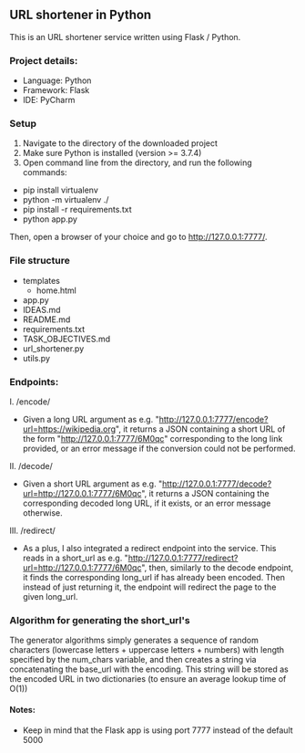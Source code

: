 ## URL shortener in Python

This is an URL shortener service written using Flask / Python.

### Project details:

- Language: Python
- Framework: Flask
- IDE: PyCharm


### Setup

1. Navigate to the directory of the downloaded project
2. Make sure Python is installed (version >= 3.7.4)
3. Open command line from the directory, and run the following commands:
- pip install virtualenv
- python -m virtualenv ./
- pip install -r requirements.txt
- python app.py

Then, open a browser of your choice and go to http://127.0.0.1:7777/.



### File structure

- templates
	- home.html
- app.py
- IDEAS.md
- README.md
- requirements.txt
- TASK_OBJECTIVES.md
- url_shortener.py
- utils.py



### Endpoints:

I. /encode/

- Given a long URL argument as e.g. "http://127.0.0.1:7777/encode?url=https://wikipedia.org", it returns a JSON containing a short URL of the form "http://127.0.0.1:7777/6M0qc" corresponding to the long link provided, or an error message if the conversion could not be performed.


II. /decode/

- Given a short URL argument as e.g. "http://127.0.0.1:7777/decode?url=http://127.0.0.1:7777/6M0qc", it returns a JSON containing the corresponding decoded long URL, if it exists, or an error message otherwise.


III. /redirect/

- As a plus, I also integrated a redirect endpoint into the service. This reads in a short_url as e.g. "http://127.0.0.1:7777/redirect?url=http://127.0.0.1:7777/6M0qc", then, similarly to the decode endpoint, it finds the corresponding long_url if has already been encoded. Then instead of just returning it, the endpoint will redirect the page to the given long_url.



### Algorithm for generating the short_url's

The generator algorithms simply generates a sequence of random characters (lowercase letters + uppercase letters + numbers) with length specified by the num_chars variable, and then creates a string via concatenating the base_url with the encoding. This string will be stored as the encoded URL in two dictionaries (to ensure an average lookup time of O(1))

#### Notes:

- Keep in mind that the Flask app is using port 7777 instead of the default 5000